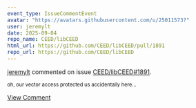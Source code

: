 ```yaml
---
event_type: IssueCommentEvent
avatar: "https://avatars.githubusercontent.com/u/25011573?"
user: jeremylt
date: 2025-09-04
repo_name: CEED/libCEED
html_url: https://github.com/CEED/libCEED/pull/1891
repo_url: https://github.com/CEED/libCEED
---
```


<a href='https://github.com/jeremylt' target='_blank'>jeremylt</a> commented on issue <a href='https://github.com/CEED/libCEED/pull/1891' target='_blank'>CEED/libCEED#1891</a>.

<small>oh, our vector access protected us accidentally here...</small>

<a href='https://github.com/CEED/libCEED/pull/1891' target='_blank'>View Comment</a>